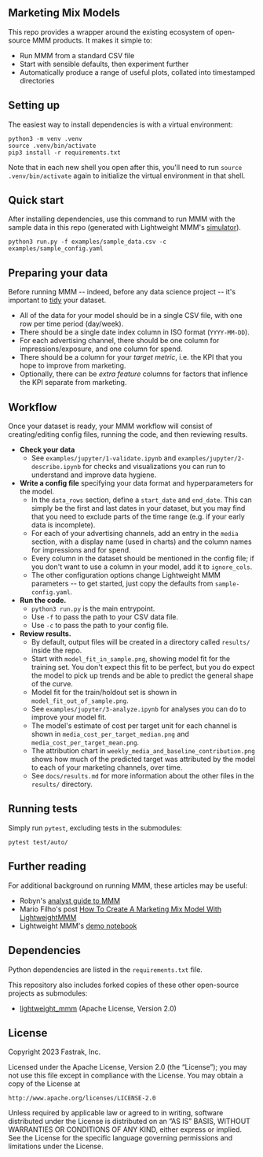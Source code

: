## Marketing Mix Models

This repo provides a wrapper around the existing ecosystem of open-source MMM products. It makes it simple to:

* Run MMM from a standard CSV file
* Start with sensible defaults, then experiment further
* Automatically produce a range of useful plots, collated into timestamped directories
<!--- * Remove outliers according to simple rules -->


## Setting up

The easiest way to install dependencies is with a virtual environment:

```
python3 -m venv .venv
source .venv/bin/activate
pip3 install -r requirements.txt
```

Note that in each new shell you open after this, you'll need to run `source .venv/bin/activate` again to initialize the virtual environment in that shell.


## Quick start

After installing dependencies, use this command to run MMM with the sample data in this repo (generated with Lightweight MMM's [simulator](https://github.com/google/lightweight_mmm/blob/main/lightweight_mmm/utils.py#L80-L165)).

```
python3 run.py -f examples/sample_data.csv -c examples/sample_config.yaml
```


## Preparing your data

Before running MMM -- indeed, before any data science project -- it's important to [tidy](https://cran.r-project.org/web/packages/tidyr/vignettes/tidy-data.html) your dataset.

* All of the data for your model should be in a single CSV file, with one row per time period (day/week).
* There should be a single date index column in ISO format (`YYYY-MM-DD`).
* For each advertising channel, there should be one column for impressions/exposure, and one column for spend.
* There should be a column for your _target metric_, i.e. the KPI that you hope to improve from marketing.
* Optionally, there can be _extra feature_ columns for factors that inflence the KPI separate from marketing.

## Workflow

Once your dataset is ready, your MMM workflow will consist of creating/editing config files, running the code, and then reviewing results.

* **Check your data** 
  * See `examples/jupyter/1-validate.ipynb` and `examples/jupyter/2-describe.ipynb` for checks and visualizations you can run to understand and improve data hygiene.
* **Write a config file** specifying your data format and hyperparameters for the model.
  * In the `data_rows` section, define a `start_date` and `end_date`. This can simply be the first and last dates in your dataset, but you may find that you need to exclude parts of the time range (e.g. if your early data is incomplete).
  * For each of your advertising channels, add an entry in the `media` section, with a display name (used in charts) and the column names for impressions and for spend.
  * Every column in the dataset should be mentioned in the config file; if you don't want to use a column in your model, add it to `ignore_cols`.
  * The other configuration options change Lightweight MMM parameters -- to get started, just copy the defaults from `sample-config.yaml`.
* **Run the code.**
  * `python3 run.py` is the main entrypoint.
  * Use `-f` to pass the path to your CSV data file.
  * Use `-c` to pass the path to your config file.
* **Review results.**
  * By default, output files will be created in a directory called `results/` inside the repo.
  * Start with `model_fit_in_sample.png`, showing model fit for the training set. You don't expect this fit to be perfect, but you do expect the model to pick up trends and be able to predict the general shape of the curve.
  * Model fit for the train/holdout set is shown in `model_fit_out_of_sample.png`.
  * See `examples/jupyter/3-analyze.ipynb` for analyses you can do to improve your model fit.
  * The model's estimate of cost per target unit for each channel is shown in `media_cost_per_target_median.png` and `media_cost_per_target_mean.png`.
  * The attribution chart in `weekly_media_and_baseline_contribution.png` shows how much of the predicted target was attributed by the model to each of your marketing channels, over time.
  * See `docs/results.md` for more information about the other files in the `results/` directory.


## Running tests

Simply run `pytest`, excluding tests in the submodules:

```
pytest test/auto/
```


## Further reading

For additional background on running MMM, these articles may be useful:
* Robyn's [analyst guide to MMM](https://facebookexperimental.github.io/Robyn/docs/analysts-guide-to-MMM/)
* Mario Filho's post [How To Create A Marketing Mix Model With LightweightMMM](https://forecastegy.com/posts/how-to-create-a-marketing-mix-model-with-lightweightmmm/)
* Lightweight MMM's [demo notebook](https://github.com/fastrak-inc/lightweight_mmm/blob/main/examples/simple_end_to_end_demo.ipynb)



## Dependencies

Python dependencies are listed in the `requirements.txt` file.

This repository also includes forked copies of these other open-source projects as submodules:
* [lightweight_mmm](https://github.com/google/lightweight_mmm) (Apache License, Version 2.0)
<!---
* [orbit](https://github.com/uber/orbit) (Apache License, Version 2.0)
* [Robyn](https://github.com/facebookexperimental/Robyn) (MIT License)
-->


## License

Copyright 2023 Fastrak, Inc.

Licensed under the Apache License, Version 2.0 (the “License”);
you may not use this file except in compliance with the License.
You may obtain a copy of the License at

    http://www.apache.org/licenses/LICENSE-2.0

Unless required by applicable law or agreed to in writing, software
distributed under the License is distributed on an “AS IS” BASIS,
WITHOUT WARRANTIES OR CONDITIONS OF ANY KIND, either express or implied.
See the License for the specific language governing permissions and
limitations under the License.
